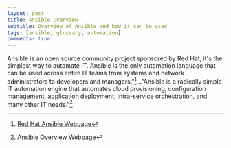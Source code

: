 ```yaml
---
layout: post
title: Ansible Overview
subtitle: Overview of Ansible and how it can be used
tags: [ansible, glossary, automation]
comments: true
---
```

Ansible is an open source community project sponsored by Red Hat, it's the simplest way to automate IT. Ansible is the only automation language that can be used across entire IT teams from systems and network administrators to developers and managers."[^1]..."Ansible is a radically simple IT automation engine that automates cloud provisioning, configuration management, application deployment, intra-service orchestration, and many other IT needs."[^2]

[^1]:[Red Hat Ansible Webpage](https://www.ansible.com/)
[^2]:[Ansible Overview Webpage](https://www.ansible.com/overview/how-ansible-works?hsLang=en-us)
